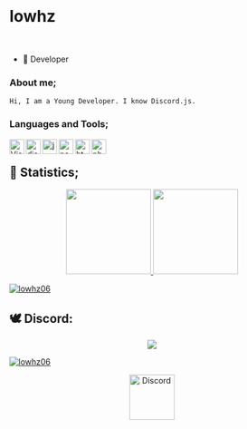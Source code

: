 <br>
<h1>lowhz</h1>


<br> 

- 🌱 Developer  <br/>

### About me;
	
	Hi, I am a Young Developer. I know Discord.js.

### Languages and Tools;

<img align="left" alt="Visual Studio Code" width="26px" src="https://i.imgur.com/LwSdAlE.png" />
<img align="left" alt="discord.js" width="26px" src="https://i.imgur.com/SI1DZf3.png" />
<img align="left" alt="js" width="26px" src="https://i.imgur.com/3u1wzwE.png" />
<img align="left" alt="node.js" width="26px" src="https://i.imgur.com/tYLFZBh.png" /> 
<img align="left" alt="html" width="26px" src="https://discord.com/channels/903557338261225502/980901114360774666/1011221083908747315" /> 
<img align="left" alt="photoshop" width="26px" src="https://i.imgur.com/OC1RcS5.jpg" /> <br />

## 🍁 Statistics;
<p align="center">
  <a href="https://github.com/lowhz06">
<img height="150em" src="https://github-readme-stats.vercel.app/api/top-langs/?username=lowhz06&layout=compact&theme=material-palenight&langs_count=12" />
<img height="150em" src="https://github-readme-stats.vercel.app/api?username=lowhz06&show_icons=true&include_all_commits=true&theme=material-palenight" /> <br>
	<center> 
 <p align="left"> <img src="https://komarev.com/ghpvc/?username=lowhz06" alt="lowhz06" /> </p>
	  </center>
  </a>
</p>

## 🕊 Discord:
  <p align="center">
  <div align="center"><img src=https://discord.c99.nl/widget/theme-3/855353076415725601.png></div>
  
<p align="left"> <a href="https://github.com/ryo-ma/github-profile-trophy"><img src="https://github-profile-trophy.vercel.app/?username=lowhz06" alt="lowhz06" /></a> </p>

<p align="center">
	<img src="https://cdn.discordapp.com/emojis/818107220566343682.png?v=1%22%3E" alt="Discord" width="80"/>
  </a>
